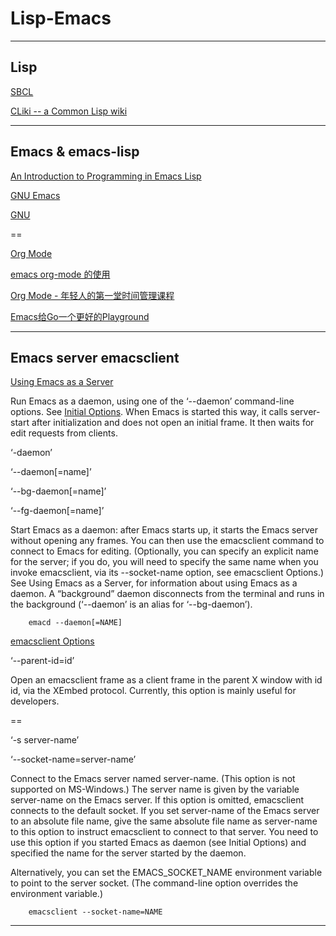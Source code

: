 # Lisp-Emacs

---

## Lisp


[SBCL](http://www.sbcl.org)

[CLiki -- a Common Lisp wiki ](https://www.cliki.net)

---

## Emacs & emacs-lisp

[An Introduction to Programming in Emacs Lisp](https://www.gnu.org/software/emacs/manual/html_node/eintr/index.html#SEC_Contents)

[GNU Emacs](https://www.gnu.org/software/emacs/)

[GNU](https://www.gnu.org)

==

[Org Mode](https://orgmode.org)

[emacs org-mode 的使用](https://www.wenhui.space/docs/02-emacs/emacs_org_mode/)

[Org Mode - 年轻人的第一堂时间管理课程](https://juejin.cn/post/6844904167446675469)

[Emacs给Go一个更好的Playground](https://www.jianshu.com/p/c5467b24ee54)

---

## Emacs server emacsclient

[Using Emacs as a Server](https://www.gnu.org/software/emacs/manual/html_node/emacs/Emacs-Server.html)

Run Emacs as a daemon, using one of the ‘--daemon’ command-line options. See [Initial Options](https://www.gnu.org/software/emacs/manual/html_node/emacs/Initial-Options.html). When Emacs is started this way, it calls server-start after initialization and does not open an initial frame. It then waits for edit requests from clients.

‘-daemon’

‘--daemon[=name]’

‘--bg-daemon[=name]’

‘--fg-daemon[=name]’

Start Emacs as a daemon: after Emacs starts up, it starts the Emacs server without opening any frames. You can then use the emacsclient command to connect to Emacs for editing. (Optionally, you can specify an explicit name for the server; if you do, you will need to specify the same name when you invoke emacsclient, via its --socket-name option, see emacsclient Options.) See Using Emacs as a Server, for information about using Emacs as a daemon. A “background” daemon disconnects from the terminal and runs in the background (‘--daemon’ is an alias for ‘--bg-daemon’).

        emacd --daemon[=NAME]

[emacsclient Options](https://www.gnu.org/software/emacs/manual/html_node/emacs/emacsclient-Options.html)

‘--parent-id=id’

Open an emacsclient frame as a client frame in the parent X window with id id, via the XEmbed protocol. Currently, this option is mainly useful for developers.

==

‘-s server-name’

‘--socket-name=server-name’

Connect to the Emacs server named server-name. (This option is not supported on MS-Windows.) The server name is given by the variable server-name on the Emacs server. If this option is omitted, emacsclient connects to the default socket. If you set server-name of the Emacs server to an absolute file name, give the same absolute file name as server-name to this option to instruct emacsclient to connect to that server. You need to use this option if you started Emacs as daemon (see Initial Options) and specified the name for the server started by the daemon.

Alternatively, you can set the EMACS_SOCKET_NAME environment variable to point to the server socket. (The command-line option overrides the environment variable.)

        emacsclient --socket-name=NAME

---

